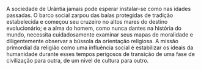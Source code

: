 ﻿A sociedade de Urântia jamais pode esperar instalar-se como nas idades passadas. O barco social zarpou das baías protegidas de tradição estabelecida e começou seu cruzeiro no altos mares do destino evolucionário; e a alma do homem, como nunca dantes na história do mundo, necessita cuidadosamente examinar seus mapas de moralidade e diligentemente observar a bússola da orientação religiosa. A missão primordial da religião como uma influência social é estabilizar os ideais da humanidade durante esses tempos perigosos de transição de uma fase de civilização para outra, de um nível de cultura para outro.

